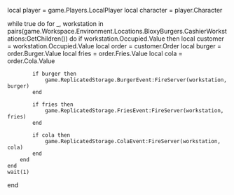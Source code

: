 local player = game.Players.LocalPlayer
local character = player.Character

while true do
    for _, workstation in pairs(game.Workspace.Environment.Locations.BloxyBurgers.CashierWorkstations:GetChildren()) do
        if workstation.Occupied.Value then
            local customer = workstation.Occupied.Value
            local order = customer.Order
            local burger = order.Burger.Value
            local fries = order.Fries.Value
            local cola = order.Cola.Value

            if burger then
                game.ReplicatedStorage.BurgerEvent:FireServer(workstation, burger)
            end

            if fries then
                game.ReplicatedStorage.FriesEvent:FireServer(workstation, fries)
            end

            if cola then
                game.ReplicatedStorage.ColaEvent:FireServer(workstation, cola)
            end
        end
    end
    wait(1)
end
